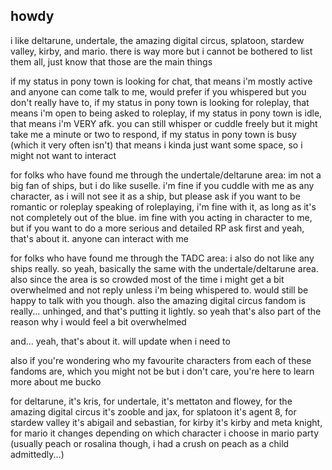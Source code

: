 ## howdy

i like deltarune, undertale, the amazing digital circus, splatoon, stardew valley, kirby, and mario. there is way more but i cannot be bothered to list them all, just know that those are the main things

if my status in pony town is looking for chat, that means i'm mostly active and anyone can come talk to me, would prefer if you whispered but you don't really have to, 
if my status in pony town is looking for roleplay, that means i'm open to being asked to roleplay, 
if my status in pony town is idle, that means i'm VERY afk. you can still whisper or cuddle freely but it might take me a minute or two to respond, 
if my status in pony town is busy (which it very often isn't) that means i kinda just want some space, so i might not want to interact

for folks who have found me through the undertale/deltarune area:
im not a big fan of ships, but i do like suselle. i'm fine if you cuddle with me as any character, as i will not see it as a ship, but please ask if you want to be romantic or roleplay
speaking of roleplaying, i'm fine with it, as long as it's not completely out of the blue. im fine with you acting in character to me, but if you want to do a more serious and detailed RP ask first
and yeah, that's about it. anyone can interact with me

for folks who have found me through the TADC area:
i also do not like any ships really. so yeah, basically the same with the undertale/deltarune area. also since the area is so crowded most of the time i might get a bit overwhelmed and not reply unless i'm being whispered to. would still be happy to talk with you though. also the amazing digital circus fandom is really... unhinged, and that's putting it lightly. so yeah that's also part of the reason why i would feel a bit overwhelmed

and... yeah, that's about it. will update when i need to

also if you're wondering who my favourite characters from each of these fandoms are, which you might not be but i don't care, you're here to learn more about me bucko 

for deltarune, it's kris, for undertale, it's mettaton and flowey, for the amazing digital circus it's zooble and jax, for splatoon it's agent 8, for stardew valley it's abigail and sebastian, for kirby it's kirby and meta knight, for mario it changes depending on which character i choose in mario party (usually peach or rosalina though, i had a crush on peach as a child admittedly...)
